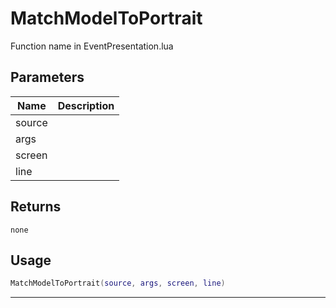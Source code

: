 # MatchModelToPortrait

Function name in EventPresentation.lua

## Parameters

| Name   | Description |
| ------ | ----------- |
| source |             |
| args   |             |
| screen |             |
| line   |             |

## Returns

`none`

## Usage

```lua
MatchModelToPortrait(source, args, screen, line)
```

---
